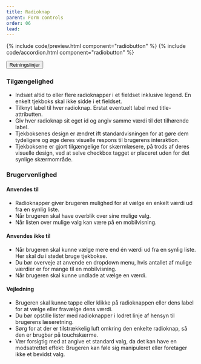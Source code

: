```yaml
---
title: Radioknap
parent: Form controls
order: 06
lead: 
---
```


{% include code/preview.html component="radiobutton" %}
{% include code/accordion.html component="radiobutton" %}
<div class="accordion-bordered accordion-docs">
  <button class="button-unstyled accordion-button"
      aria-expanded="true" aria-controls="radio-docs">
    Retningslinjer
  </button>
  <div id="radio-docs" aria-hidden="false" class="accordion-content">
   <article>
      <section>
        <h3 class="h4">Tilgængelighed</h3>
        <ul>
            <li>Indsæt altid to eller flere radioknapper i et fieldset inklusive legend. En enkelt tjekboks skal ikke sidde i et fieldset.</li>
            <li>Tilknyt label til hver radioknap. Erstat eventuelt label med title-attributten.</li>
            <li>Giv hver radioknap sit eget id og angiv samme værdi til det tilhørende label.</li>
            <li>Tjekboksenes design er ændret ift standardvisningen for at gøre dem tydeligere og øge deres visuelle respons til brugerens interaktion.</li>
            <li>Tjekboksene er gjort tilgængelige for skærmlæsere, på trods af deres visuelle design, ved at selve checkbox tagget er placeret uden for det synlige skærmområde.</li>
        </ul>
      </section>
      <section>
        <h3 class="h4">Brugervenlighed</h3>
        <h4 class="h5">Anvendes til</h4>
        <ul>
            <li>Radioknapper giver brugeren mulighed for at vælge en enkelt værdi ud fra en synlig liste.</li>
            <li>Når brugeren skal have overblik over sine mulige valg.</li>
            <li>Når listen over mulige valg kan være på en mobilvisning.</li>
        </ul>
        <h4 class="h5">Anvendes ikke til</h4>
        <ul>
            <li>Når brugeren skal kunne vælge mere end én værdi ud fra en synlig liste. Her skal du i stedet bruge tjekbokse.</li>
            <li>Du bør overveje at anvende en dropdown menu, hvis antallet af mulige værdier er for mange til en mobilvisning.</li>
            <li>Når brugeren skal kunne undlade at vælge en værdi.</li>
        </ul>
        <h4 class="h5">Vejledning</h4>
        <ul>
            <li>Brugeren skal kunne tappe eller klikke på radioknappen eller dens label for at vælge eller fravælge dens værdi.</li>
            <li>Du bør opstille lister med radioknapper i lodret linje af hensyn til brugerens læseretning.</li>
            <li>Sørg for at der er tilstrækkelig luft omkring den enkelte radioknap, så den er brugbar på touchskærme.</li>
            <li>Vær forsigtig med at angive et standard valg, da det kan have en modsatrettet effekt: Brugeren kan føle sig manipuleret eller foretager ikke et bevidst valg.</li>
        </ul>
      </section>
    </article>
  </div>
</div>
